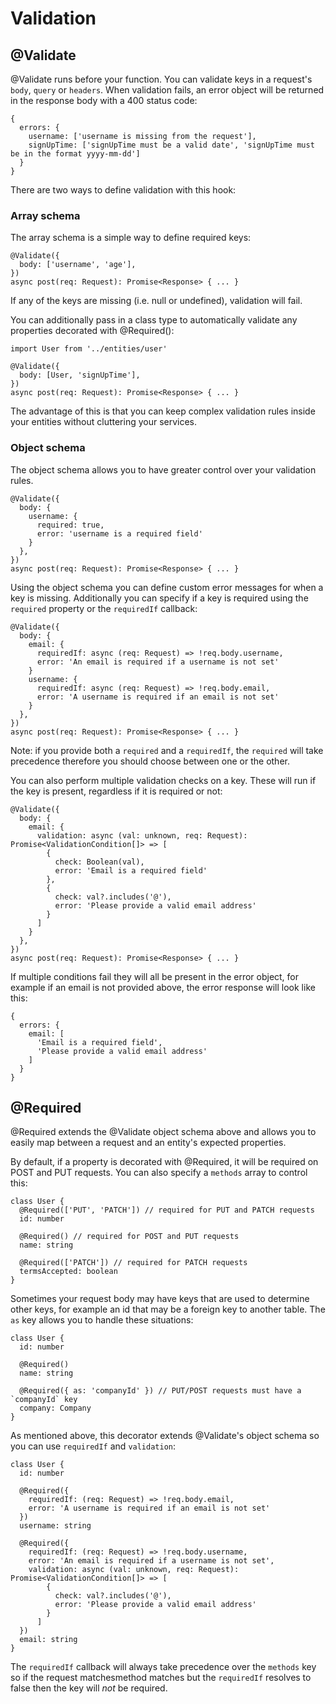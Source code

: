 # Validation

## @Validate

@Validate runs before your function. You can validate keys in a request's `body`, `query` or `headers`.
When validation fails, an error object will be returned in the response body with a 400 status code:

```
{
  errors: {
    username: ['username is missing from the request'],
    signUpTime: ['signUpTime must be a valid date', 'signUpTime must be in the format yyyy-mm-dd']
  }
}
```

There are two ways to define validation with this hook:

### Array schema

The array schema is a simple way to define required keys:

```
@Validate({
  body: ['username', 'age'],
})
async post(req: Request): Promise<Response> { ... }
```

If any of the keys are missing (i.e. null or undefined), validation will fail.

You can additionally pass in a class type to automatically validate any properties decorated with @Required():

```
import User from '../entities/user'

@Validate({
  body: [User, 'signUpTime'],
})
async post(req: Request): Promise<Response> { ... }
```

The advantage of this is that you can keep complex validation rules inside your entities without cluttering your services.

### Object schema

The object schema allows you to have greater control over your validation rules. 

```
@Validate({
  body: {
    username: {
      required: true,
      error: 'username is a required field'
    }
  },
})
async post(req: Request): Promise<Response> { ... }
```

Using the object schema you can define custom error messages for when a key is missing. Additionally you can specify if a key is required using the `required` property or the `requiredIf` callback:

```
@Validate({
  body: {
    email: {
      requiredIf: async (req: Request) => !req.body.username,
      error: 'An email is required if a username is not set'
    }
    username: {
      requiredIf: async (req: Request) => !req.body.email,
      error: 'A username is required if an email is not set'
    }
  },
})
async post(req: Request): Promise<Response> { ... }
```

Note: if you provide both a `required` and a `requiredIf`, the `required` will take precedence therefore you should choose between one or the other.

You can also perform multiple validation checks on a key. These will run if the key is present, regardless if it is required or not:

```
@Validate({
  body: {
    email: {
      validation: async (val: unknown, req: Request): Promise<ValidationCondition[]> => [
        {
          check: Boolean(val),
          error: 'Email is a required field'
        },
        {
          check: val?.includes('@'),
          error: 'Please provide a valid email address'
        }
      ]
    }
  },
})
async post(req: Request): Promise<Response> { ... }
```

If multiple conditions fail they will all be present in the error object, for example if an email is not provided above, the error response will look like this:

```
{
  errors: {
    email: [
      'Email is a required field',
      'Please provide a valid email address'
    ]
  }
}
```

## @Required

@Required extends the @Validate object schema above and allows you to easily map between a request and an entity's expected properties.

By default, if a property is decorated with @Required, it will be required on POST and PUT requests. You can also specify a `methods` array to control this:

```
class User {
  @Required(['PUT', 'PATCH']) // required for PUT and PATCH requests
  id: number

  @Required() // required for POST and PUT requests
  name: string

  @Required(['PATCH']) // required for PATCH requests
  termsAccepted: boolean
}
```

Sometimes your request body may have keys that are used to determine other keys, for example an id that may be a foreign key to another table. The `as` key allows you to handle these situations:

```
class User {
  id: number

  @Required()
  name: string

  @Required({ as: 'companyId' }) // PUT/POST requests must have a `companyId` key
  company: Company
}
```

As mentioned above, this decorator extends @Validate's object schema so you can use `requiredIf` and `validation`:

```
class User {
  id: number

  @Required({
    requiredIf: (req: Request) => !req.body.email,
    error: 'A username is required if an email is not set'
  })
  username: string

  @Required({
    requiredIf: (req: Request) => !req.body.username,
    error: 'An email is required if a username is not set',
    validation: async (val: unknown, req: Request): Promise<ValidationCondition[]> => [
        {
          check: val?.includes('@'),
          error: 'Please provide a valid email address'
        }
      ]
  })
  email: string
}
```

The `requiredIf` callback will always take precedence over the `methods` key so if the request matchesmethod matches but the `requiredIf` resolves to false then the key will _not_ be required.
